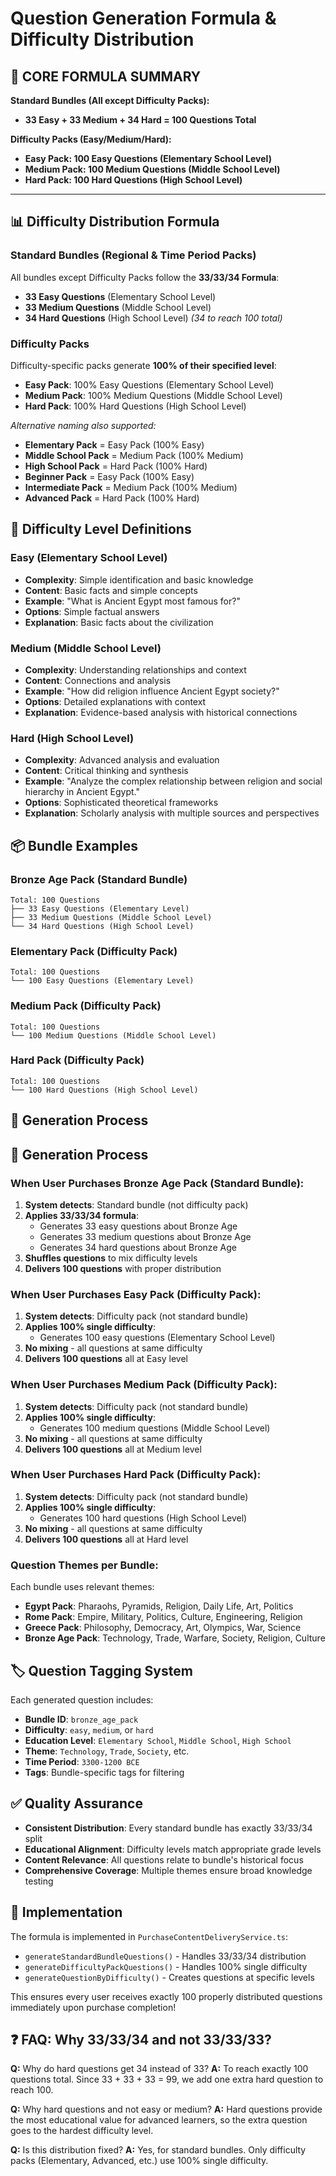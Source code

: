 # Question Generation Formula & Difficulty Distribution

## 🎯 **CORE FORMULA SUMMARY**

**Standard Bundles (All except Difficulty Packs):**
- **33 Easy + 33 Medium + 34 Hard = 100 Questions Total**

**Difficulty Packs (Easy/Medium/Hard):**  
- **Easy Pack: 100 Easy Questions (Elementary School Level)**
- **Medium Pack: 100 Medium Questions (Middle School Level)**
- **Hard Pack: 100 Hard Questions (High School Level)**

---

## 📊 **Difficulty Distribution Formula**

### **Standard Bundles (Regional & Time Period Packs)**
All bundles except Difficulty Packs follow the **33/33/34 Formula**:

- **33 Easy Questions** (Elementary School Level)
- **33 Medium Questions** (Middle School Level) 
- **34 Hard Questions** (High School Level) *(34 to reach 100 total)*

### **Difficulty Packs**
Difficulty-specific packs generate **100% of their specified level**:

- **Easy Pack**: 100% Easy Questions (Elementary School Level)
- **Medium Pack**: 100% Medium Questions (Middle School Level)
- **Hard Pack**: 100% Hard Questions (High School Level)

*Alternative naming also supported:*
- **Elementary Pack** = Easy Pack (100% Easy)
- **Middle School Pack** = Medium Pack (100% Medium)  
- **High School Pack** = Hard Pack (100% Hard)
- **Beginner Pack** = Easy Pack (100% Easy)
- **Intermediate Pack** = Medium Pack (100% Medium)
- **Advanced Pack** = Hard Pack (100% Hard)

## 🎯 **Difficulty Level Definitions**

### **Easy (Elementary School Level)**
- **Complexity**: Simple identification and basic knowledge
- **Content**: Basic facts and simple concepts
- **Example**: "What is Ancient Egypt most famous for?"
- **Options**: Simple factual answers
- **Explanation**: Basic facts about the civilization

### **Medium (Middle School Level)**
- **Complexity**: Understanding relationships and context
- **Content**: Connections and analysis
- **Example**: "How did religion influence Ancient Egypt society?"
- **Options**: Detailed explanations with context
- **Explanation**: Evidence-based analysis with historical connections

### **Hard (High School Level)**
- **Complexity**: Advanced analysis and evaluation
- **Content**: Critical thinking and synthesis
- **Example**: "Analyze the complex relationship between religion and social hierarchy in Ancient Egypt."
- **Options**: Sophisticated theoretical frameworks
- **Explanation**: Scholarly analysis with multiple sources and perspectives

## 📦 **Bundle Examples**

### **Bronze Age Pack** (Standard Bundle)
```
Total: 100 Questions
├── 33 Easy Questions (Elementary Level)
├── 33 Medium Questions (Middle School Level)  
└── 34 Hard Questions (High School Level)
```

### **Elementary Pack** (Difficulty Pack)
```
Total: 100 Questions
└── 100 Easy Questions (Elementary Level)
```

### **Medium Pack** (Difficulty Pack)  
```
Total: 100 Questions
└── 100 Medium Questions (Middle School Level)
```

### **Hard Pack** (Difficulty Pack)
```
Total: 100 Questions
└── 100 Hard Questions (High School Level)
```

## 🔄 **Generation Process**

## 🔄 **Generation Process**

### **When User Purchases Bronze Age Pack (Standard Bundle):**

1. **System detects**: Standard bundle (not difficulty pack)
2. **Applies 33/33/34 formula**:
   - Generates 33 easy questions about Bronze Age
   - Generates 33 medium questions about Bronze Age
   - Generates 34 hard questions about Bronze Age
3. **Shuffles questions** to mix difficulty levels
4. **Delivers 100 questions** with proper distribution

### **When User Purchases Easy Pack (Difficulty Pack):**

1. **System detects**: Difficulty pack (not standard bundle)
2. **Applies 100% single difficulty**:
   - Generates 100 easy questions (Elementary School Level)
3. **No mixing** - all questions at same difficulty
4. **Delivers 100 questions** all at Easy level

### **When User Purchases Medium Pack (Difficulty Pack):**

1. **System detects**: Difficulty pack (not standard bundle)  
2. **Applies 100% single difficulty**:
   - Generates 100 medium questions (Middle School Level)
3. **No mixing** - all questions at same difficulty
4. **Delivers 100 questions** all at Medium level

### **When User Purchases Hard Pack (Difficulty Pack):**

1. **System detects**: Difficulty pack (not standard bundle)
2. **Applies 100% single difficulty**:
   - Generates 100 hard questions (High School Level)  
3. **No mixing** - all questions at same difficulty
4. **Delivers 100 questions** all at Hard level

### **Question Themes per Bundle:**
Each bundle uses relevant themes:

- **Egypt Pack**: Pharaohs, Pyramids, Religion, Daily Life, Art, Politics
- **Rome Pack**: Empire, Military, Politics, Culture, Engineering, Religion
- **Greece Pack**: Philosophy, Democracy, Art, Olympics, War, Science
- **Bronze Age Pack**: Technology, Trade, Warfare, Society, Religion, Culture

## 🏷️ **Question Tagging System**

Each generated question includes:
- **Bundle ID**: `bronze_age_pack`
- **Difficulty**: `easy`, `medium`, or `hard`
- **Education Level**: `Elementary School`, `Middle School`, `High School`
- **Theme**: `Technology`, `Trade`, `Society`, etc.
- **Time Period**: `3300-1200 BCE`
- **Tags**: Bundle-specific tags for filtering

## ✅ **Quality Assurance**

- **Consistent Distribution**: Every standard bundle has exactly 33/33/34 split
- **Educational Alignment**: Difficulty levels match appropriate grade levels
- **Content Relevance**: All questions relate to bundle's historical focus
- **Comprehensive Coverage**: Multiple themes ensure broad knowledge testing

## 🔧 **Implementation**

The formula is implemented in `PurchaseContentDeliveryService.ts`:
- `generateStandardBundleQuestions()` - Handles 33/33/34 distribution
- `generateDifficultyPackQuestions()` - Handles 100% single difficulty
- `generateQuestionByDifficulty()` - Creates questions at specific levels

This ensures every user receives exactly 100 properly distributed questions immediately upon purchase completion!

## ❓ **FAQ: Why 33/33/34 and not 33/33/33?**

**Q:** Why do hard questions get 34 instead of 33?
**A:** To reach exactly 100 questions total. Since 33 + 33 + 33 = 99, we add one extra hard question to reach 100.

**Q:** Why hard questions and not easy or medium?
**A:** Hard questions provide the most educational value for advanced learners, so the extra question goes to the hardest difficulty level.

**Q:** Is this distribution fixed?
**A:** Yes, for standard bundles. Only difficulty packs (Elementary, Advanced, etc.) use 100% single difficulty.
